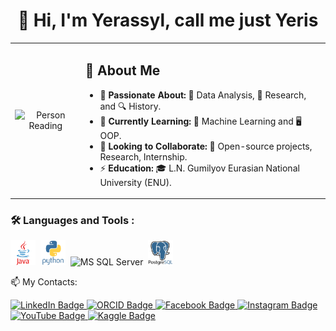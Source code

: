 <h1 align="center">👋 Hi, I'm <b>Yerassyl, call me just Yeris</b></h1>

<table>
  <tr>
    <td>
      <div align="center">
        <img src="https://media.giphy.com/media/xT9IgG50Fb7Mi0prBC/giphy.gif" width="300" alt="Person Reading"/>
      </div>
    </td>
    <td>
      <h2>👀 About Me</h2>
      <ul>
        <li>🔎 <b>Passionate About:</b> 📜 Data Analysis, 📖 Research, and 🔍 History.</li>
        <li>🌱 <b>Currently Learning:</b> 📘 Machine Learning and 🖥️ OOP.</li>
        <li>🤝 <b>Looking to Collaborate:</b> 🚀 Open-source projects, Research, Internship.</li>
        <li>⚡ <b>Education:</b> 🎓 L.N. Gumilyov Eurasian National University (ENU).</li>
      </ul>
    </td>
  </tr>
</table>


<!---
Yerassyl04/Yerassyl04 is a ✨ special ✨ repository because its `README.md` (this file) appears on your GitHub profile.
You can click the Preview link to take a look at your changes.
--->

### :hammer_and_wrench: Languages and Tools :
<div> <img src="https://github.com/devicons/devicon/blob/master/icons/java/java-original-wordmark.svg" title="Java" alt="Java" width="40" height="40"/>&nbsp; <img src="https://github.com/devicons/devicon/blob/master/icons/python/python-original-wordmark.svg" title="Python" alt="Python" width="40" height="40"/>&nbsp; <img src="https://img.icons8.com/color/48/000000/microsoft-sql-server.png" title="MS SQL Server" alt="MS SQL Server" width="40" height="40"/>&nbsp; <img src="https://github.com/devicons/devicon/blob/master/icons/postgresql/postgresql-original-wordmark.svg" title="PostgreSQL" alt="PostgreSQL" width="40" height="40"/>&nbsp; </div>

:mailbox: My Contacts:
<div id="badges"> <a href="https://www.linkedin.com/in/ерасыл-искаков-2037a2283" target="_blank"> <img src="https://img.shields.io/badge/LinkedIn-blue?style=for-the-badge&logo=linkedin&logoColor=white" alt="LinkedIn Badge"/> </a> <a href="https://orcid.org/0009-0001-8723-3688" target="_blank"> <img src="https://img.shields.io/badge/ORCID-green?style=for-the-badge&logo=orcid&logoColor=white" alt="ORCID Badge"/> </a> <a href="https://www.facebook.com/thisyerassyl" target="_blank"> <img src="https://img.shields.io/badge/Facebook-blue?style=for-the-badge&logo=facebook&logoColor=white" alt="Facebook Badge"/> </a> <a href="https://www.instagram.com/thisyerassyl/" target="_blank"> <img src="https://img.shields.io/badge/Instagram-purple?style=for-the-badge&logo=instagram&logoColor=white" alt="Instagram Badge"/> </a> <a href="https://www.youtube.com/your-youtube-URL" target="_blank"> <img src="https://img.shields.io/badge/YouTube-red?style=for-the-badge&logo=youtube&logoColor=white" alt="YouTube Badge"/> </a> <a href="https://www.kaggle.com/iskakovyerassyl" target="_blank"> <img src="https://img.shields.io/badge/Kaggle-blue?style=for-the-badge&logo=kaggle&logoColor=white" alt="Kaggle Badge"/> </a> </div>
